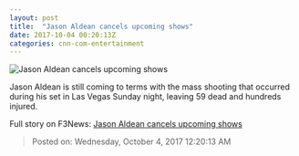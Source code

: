 ```yaml
---
layout: post
title:  "Jason Aldean cancels upcoming shows"
date: 2017-10-04 00:20:13Z
categories: cnn-com-entertainment
---
```


![Jason Aldean cancels upcoming shows](http://i2.cdn.cnn.com/cnnnext/dam/assets/171002100215-jason-aldean-super-tease.jpg)

Jason Aldean is still coming to terms with the mass shooting that occurred during his set in Las Vegas Sunday night, leaving 59 dead and hundreds injured.


Full story on F3News: [Jason Aldean cancels upcoming shows](http://www.f3nws.com/n/2dRUtH)

> Posted on: Wednesday, October 4, 2017 12:20:13 AM
